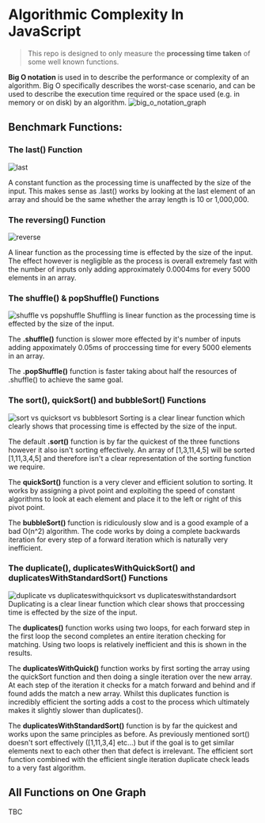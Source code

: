 # Algorithmic Complexity In JavaScript

> This repo is designed to only measure the __processing time taken__ of some well known functions.

**Big O notation** is used in to describe the performance or complexity of an algorithm. Big O specifically describes the worst-case scenario, and can be used to describe the execution time required or the space used (e.g. in memory or on disk) by an algorithm.
![big_o_notation_graph](https://user-images.githubusercontent.com/44780483/53408265-014a7a00-39b6-11e9-91bd-1b60fb0b2e55.jpeg)


## Benchmark Functions:
### The last() Function
![last](https://user-images.githubusercontent.com/43698605/53485550-610c5800-3a7e-11e9-835e-c3e5f0daafcc.png)

A constant function as the processing time is unaffected by the size of the input.
This makes sense as .last() works by looking at the last element of an array and should be the same whether the array length is 10 or 1,000,000.

### The reversing() Function
![reverse](https://user-images.githubusercontent.com/43698605/53485534-5782f000-3a7e-11e9-81cc-e3f10bfcc87a.png)

A linear function as the processing time is effected by the size of the input.
The effect however is negligible as the process is overall extremely fast with the number of inputs only adding approximately 0.0004ms for every 5000 elements in an array.

### The shuffle() & popShuffle() Functions
![shuffle vs popshuffle](https://user-images.githubusercontent.com/43698605/53485568-6e294700-3a7e-11e9-96df-c05a1ed0de39.png)
Shuffling is linear function as the processing time is effected by the size of the input.

The __.shuffle()__ function is slower more effected by it's number of inputs adding appoximately 0.05ms of proccessing time for every 5000 elements in an array.

The __.popShuffle()__ function is faster taking about half the resources of .shuffle() to achieve the same goal.

### The sort(), quickSort() and bubbleSort() Functions
![sort vs quicksort vs bubblesort](https://user-images.githubusercontent.com/43698605/53485741-ebed5280-3a7e-11e9-8146-50aaa082e1dc.png)
Sorting is a clear linear function which clearly shows that processing time is effected by the size of the input.

The default __.sort()__ function is by far the quickest of the three functions however it also isn't sorting effectively. An array of [1,3,11,4,5] will be sorted [1,11,3,4,5] and therefore isn't a clear representation of the sorting function we require.

The __quickSort()__ function is a very clever and efficient solution to sorting. It works by assigning a pivot point and exploiting the speed of constant algorithms to look at each element and place it to the left or right of this pivot point.

The __bubbleSort()__ function is ridiculously slow and is a good example of a bad O(n^2) algorithm. The code works by doing a complete backwards iteration for every step of a forward iteration which is naturally very inefficient.

### The duplicate(), duplicatesWithQuickSort() and duplicatesWithStandardSort() Functions
![duplicate vs duplicateswithquicksort vs duplicateswithstandardsort](https://user-images.githubusercontent.com/43698605/53486679-4d162580-3a81-11e9-9472-0e4f4d1b8d67.png)
Duplicating is a clear linear function which clear shows that proccessing time is effected by the size of the input.

The __duplicates()__ function works using two loops, for each forward step in the first loop the second completes an entire iteration checking for matching. Using two loops is relatively inefficient and this is shown in the results.

The __duplicatesWithQuick()__ function works by first sorting the array using the quickSort function and then doing a single iteration over the new array. At each step of the iteration it checks for a match forward and behind and if found adds the match a new array. Whilst this duplicates function is incredibly efficient the sorting adds a cost to the process which ultimately makes it slightly slower than duplicates().

The __duplicatesWithStandardSort()__ function is by far the quickest and works upon the same principles as before. As previously mentioned sort() doesn't sort effectively ([1,11,3,4] etc...) but if the goal is to get similar elements next to each other then that defect is irrelevant. The efficient sort function combined with the efficient single iteration duplicate check leads to a very fast algorithm.

## All Functions on One Graph

TBC
